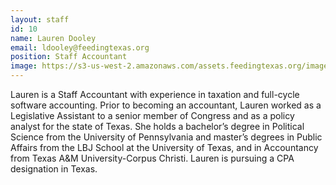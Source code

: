 ```yaml
---
layout: staff
id: 10
name: Lauren Dooley
email: ldooley@feedingtexas.org
position: Staff Accountant
image: https://s3-us-west-2.amazonaws.com/assets.feedingtexas.org/images/staff/lauren-dooley.JPG
---
```

Lauren is a Staff Accountant with experience in taxation and full-cycle software accounting. Prior to becoming an accountant, Lauren worked as a Legislative Assistant to a senior member of Congress and as a policy analyst for the state of Texas. She holds a bachelor’s degree in Political Science from the University of Pennsylvania and master’s degrees in Public Affairs from the LBJ School at the University of Texas, and in Accountancy from Texas A&M University-Corpus Christi. Lauren is pursuing a CPA designation in Texas.
 
